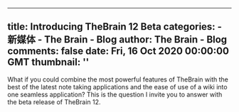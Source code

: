 
---
title: Introducing TheBrain 12 Beta
categories: 
    - 新媒体
    - The Brain - Blog
author: The Brain - Blog
comments: false
date: Fri, 16 Oct 2020 00:00:00 GMT
thumbnail: ''
---

<div>   
<div class="center">
        <p>What if you could combine the most powerful features of TheBrain with the best of the latest note taking applications and the ease of use of a wiki into one seamless application? This is the question I invite you to answer with the beta release of TheBrain 12.</p>
      </div>
    
    
</div>
            